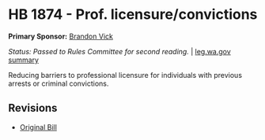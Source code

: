 # HB 1874 - Prof. licensure/convictions
**Primary Sponsor:** [Brandon Vick](/person/leg/brandon.vick.md)

*Status: Passed to Rules Committee for second reading.* | [leg.wa.gov summary](https://app.leg.wa.gov/billsummary?BillNumber=1874&Year=2021)

Reducing barriers to professional licensure for individuals with previous arrests or criminal convictions.

## Revisions
* [Original Bill](1/)